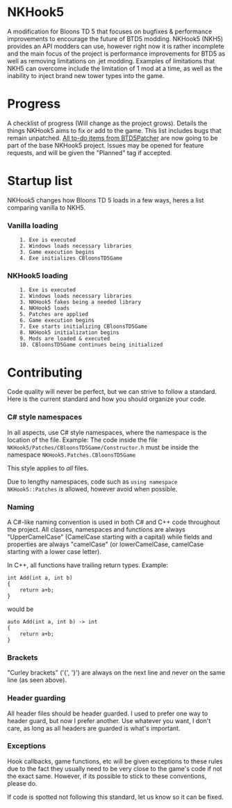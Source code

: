 # NKHook5
A modification for Bloons TD 5 that focuses on bugfixes & performance improvements to encourage the future of BTD5 modding. NKHook5 (NKH5) provides an API modders can use, however right now it is rather incomplete and the main focus of the project is performance improvements for BTD5 as well as removing limitations on .jet modding. Examples of limitations that NKH5 can overcome include the limitation of 1 mod at a time, as well as the inability to inject brand new tower types into the game.

# Progress
A checklist of progress (Will change as the project grows). Details the things NKHook5 aims to fix or add to the game. This list includes bugs that remain unpatched. [All to-do items from BTD5Patcher](https://github.com/DisabledMallis/BTD5Patcher/projects/1) are now going to be part of the base NKHook5 project. Issues may be opened for feature requests, and will be given the "Planned" tag if accepted.

# Startup list
NKHook5 changes how Bloons TD 5 loads in a few ways, heres a list comparing vanilla to NKH5.

### Vanilla loading
```
	1. Exe is executed
	2. Windows loads necessary libraries
	3. Game execution begins
	4. Exe initializes CBloonsTD5Game
```
### NKHook5 loading
```
	1. Exe is executed
	2. Windows loads necessary libraries
	3. NKHook5 fakes being a needed library
	4. NKHook5 loads
	5. Patches are applied
	6. Game execution begins
	7. Exe starts initializing CBloonsTD5Game
	8. NKHook5 initialization begins
	9. Mods are loaded & executed
	10. CBloonsTD5Game continues being initialized
```

# Contributing
Code quality will never be perfect, but we can strive to follow a standard. Here is the current standard and how you should organize your code.

### C# style namespaces
In all aspects, use C# style namespaces, where the namespace is the location of the file.
Example:
The code inside the file ```NKHook5/Patches/CBloonsTD5Game/Constructor.h```
must be inside the namespace
```NKHook5.Patches.CBloonsTD5Game```

This style applies to *all* files.

Due to lengthy namespaces, code such as ``using namespace NKHook5::Patches`` *is* allowed, however avoid when possible.

### Naming
A C#-like naming convention is used in both C# and C++ code throughout the project. All classes, namespaces and functions are always "UpperCamelCase" (CamelCase starting with a capital) while fields and properties are always "camelCase" (or lowerCamelCase, camelCase starting with a lower case letter).

In C++, all functions have trailing return types.
Example:
```
int Add(int a, int b)
{
    return a+b;
}
```
would be
```
auto Add(int a, int b) -> int
{
    return a+b;
}
```

### Brackets
"Curley brackets" ('{', '}') are always on the next line and never on the same line (as seen above).

### Header guarding
All header files should be header guarded. I used to prefer one way to header guard, but now I prefer another. Use whatever you want, I don't care, as long as all headers are guarded is what's important.

### Exceptions
Hook callbacks, game functions, etc will be given exceptions to these rules due to the fact they usually need to be very close to the game's code if not the exact same. However, if its possible to stick to these conventions, please do.

If code is spotted not following this standard, let us know so it can be fixed.